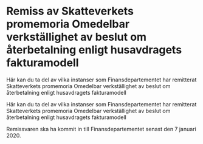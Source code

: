 # Remiss av Skatteverkets promemoria Omedelbar verkställighet av beslut om återbetalning enligt husavdragets fakturamodell

Här kan du ta del av vilka instanser som Finansdepartementet har remitterat Skatteverkets promemoria Omedelbar verkställighet av beslut om återbetalning enligt husavdragets fakturamodell

Här kan du ta del av vilka instanser som Finansdepartementet har remitterat Skatteverkets promemoria Omedelbar verkställighet av beslut om återbetalning enligt husavdragets fakturamodell

Remissvaren ska ha kommit in till Finansdepartementet senast den 7 januari 2020.
